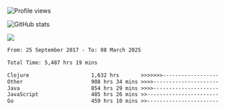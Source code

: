![Profile views](https://komarev.com/ghpvc/?username=liuchong)

![GitHub stats](https://github-readme-stats.vercel.app/api?username=liuchong&show_icons=true)

<img src="https://cr-skills-chart-widget.azurewebsites.net/api/api?username=liuchong&skills=Java,JavaScript,Python,Go,Rust,Zig&show-other-skills=true"/>

<!--START_SECTION:waka-->

```txt
From: 25 September 2017 - To: 08 March 2025

Total Time: 5,487 hrs 19 mins

Clojure                    1,632 hrs       >>>>>>>------------------   29.74 %
Other                      908 hrs 34 mins >>>>---------------------   16.56 %
Java                       854 hrs 29 mins >>>>---------------------   15.57 %
JavaScript                 485 hrs 26 mins >>-----------------------   08.85 %
Go                         459 hrs 10 mins >>-----------------------   08.37 %
```

<!--END_SECTION:waka-->
